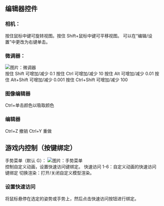 
<a name="editor-controls"/>

## 编辑器控件

<a name="camera"/>

### 相机：
按住鼠标中键可旋转视图。按住 Shift+鼠标中键可平移视图。
可以在“编辑/设置”中更改为右键单击。


<a name="spinners"/>

### 微调器：
![图片：微调器](https://github.com/tom5454/CustomPlayerModels/wiki/images/spinner.png)  
按住 Shift 可增加/减少 0.1
按住 Ctrl 可增加/减少 10
按住 Alt 可增加/减少 0.01
按住 Alt+Shift 可增加/减少 0.001
按住 Ctrl+Shift 可增加/减少 100


<a name="image-editor"/>

### 图像编辑器
Ctrl+单击颜色以吸取颜色


<a name="editor"/>

### 编辑器
Ctrl+Z 撤销
Ctrl+Y 重做


<a name="in-game-controls-keybindings"/>

## 游戏内控制（按键绑定）
手势菜单（默认 G）：
![图片：手势菜单](https://github.com/tom5454/CustomPlayerModels/wiki/images/gestures_menu.png)  
控制自定义动画，设置快速访问键绑定。 
快速访问 1-6：自定义动画的快速访问键绑定
切换渲染：打开/关闭自定义模型渲染。


<a name="setting-up-quick-access"/>

### 设置快速访问
将鼠标悬停在选定的姿势或手势上，然后点击快速访问按钮进行绑定。
